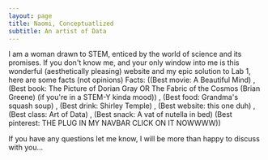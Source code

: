 ```yaml
---
layout: page
title: Naomi, Conceptuatlized 
subtitle: An artist of Data 
---
```


I am a woman drawn to STEM, enticed by the world of science and its promises. 
If you don't know me, and your only window into me is this wonderful (aesthetically pleasing) website and my epic solution to Lab 1, here are some facts (not opinions) 
Facts: ((Best movie: A Beautiful Mind) , (Best book: The Picture of Dorian Gray OR The Fabric of the Cosmos (Brian Greene) (if you're in a STEM-Y kinda mood)) , (Best food: Grandma's squash soup) , (Best drink: Shirley Temple) , (Best website: this one duh) , (Best class: Art of Data) , (Best snack: A vat of nutella in bed) (Best pinterest: THE PLUG IN MY NAVBAR CLICK ON IT NOWWWW))

If you have any questions let me know, I will be more than happy to discuss with you... 



<!---
Original code 
To be honest, I'm having some trouble remembering right now, so why don't you just watch [my movie](https://en.wikipedia.org/wiki/The_Princess_Bride_%28film%29) and it will answer **all** your questions.
-->

